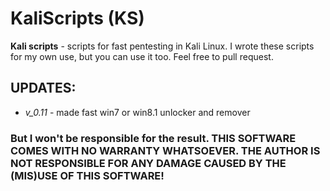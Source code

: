 # KaliScripts (KS)

**Kali scripts** - scripts for fast pentesting in Kali Linux. I wrote these scripts for my own use, but you can use it too. Feel free to pull request.

## UPDATES:

* *v_0.11* - made fast win7 or win8.1 unlocker and remover

### But I won't be responsible for the result. THIS SOFTWARE COMES WITH NO WARRANTY WHATSOEVER. THE AUTHOR IS NOT RESPONSIBLE FOR ANY DAMAGE CAUSED BY THE (MIS)USE OF THIS SOFTWARE!
